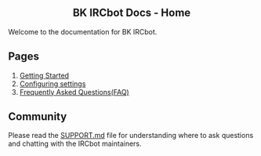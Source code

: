 <h2 align="center">BK IRCbot Docs - Home</h2>

<link rel="stylesheet" href="https://puneetgopinath.github.io/css/main.css" />

Welcome to the documentation for BK IRCbot.

## Pages

1. [Getting Started](getting-started.md)
2. [Configuring settings](config.md)
3. [Frequently Asked Questions(FAQ)](faq.md)

## Community

Please read the [SUPPORT.md](https://github.com/PuneetGopinath/IRCbot/blob/main/.github/SUPPORT.md) file for understanding where to ask questions and chatting with the IRCbot maintainers.

